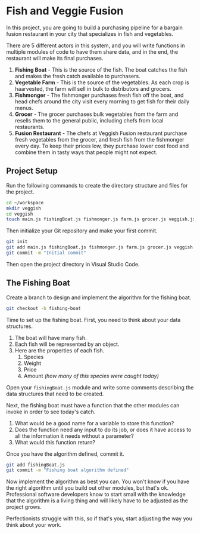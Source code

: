 # Fish and Veggie Fusion

In this project, you are going to build a purchasing pipeline for a bargain fusion restaurant in your city that specializes in fish and vegetables.

There are 5 different actors in this system, and you will write functions in multiple modules of code to have them share data, and in the end, the restaurant will make its final purchases.

1. **Fishing Boat** - This is the source of the fish. The boat catches the fish and makes the fresh catch available to purchasers.
1. **Vegetable Farm** - This is the source of the vegetables. As each crop is haarvested, the farm will sell in bulk to distributors and grocers.
1. **Fishmonger** - The fishmonger purchases fresh fish off the boat, and head chefs around the city visit every morning to get fish for their daily menus.
1. **Grocer** - The grocer purchases bulk vegetables from the farm and resells them to the general public, including chefs from local restaurants.
1. **Fusion Restaurant** - The chefs at Veggish Fusion restaurant purchase fresh vegetables from the grocer, and fresh fish from the fishmonger every day. To keep their prices low, they purchase lower cost food and combine them in tasty ways that people might not expect.

## Project Setup

Run the following commands to create the directory structure and files for the project.

```sh
cd ~/workspace
mkdir veggish
cd veggish
touch main.js fishingBoat.js fishmonger.js farm.js grocer.js veggish.js
```

Then initialize your Git repository and make your first commit.

```sh
git init
git add main.js fishingBoat.js fishmonger.js farm.js grocer.js veggish.js
git commit -m "Initial commit"
```

Then open the project directory in Visual Studio Code.

## The Fishing Boat

Create a branch to design and implement the algorithm for the fishing boat.

```sh
git checkout -b fishing-boat
```

Time to set up the fishing boat. First, you need to think about your data structures.

1. The boat will have many fish.
1. Each fish will be represented by an object.
1. Here are the properties of each fish.
    1. Species
    1. Weight
    1. Price
    1. Amount _(how many of this species were caught today)_

Open your `fishingBoat.js` module and write some comments describing the data structures that need to be created.

Next, the fishing boat must have a function that the other modules can invoke in order to see today's catch.

1. What would be a good name for a variable to store this function?
1. Does the function need any input to do its job, or does it have access to all the information it needs without a parameter?
1. What would this function return?

Once you have the algorithm defined, commit it.

```sh
git add fishingBoat.js
git commit -m "Fishing boat algorithm defined"
```

Now implement the algorithm as best you can. You won't know if you have the right algorithm until you build out other modules, but that's ok. Professional software developers know to start small with the knowledge that the algorithm is a living thing and will likely have to be adjusted as the project grows.

Perfectionists struggle with this, so if that's you, start adjusting the way you think about your work.
